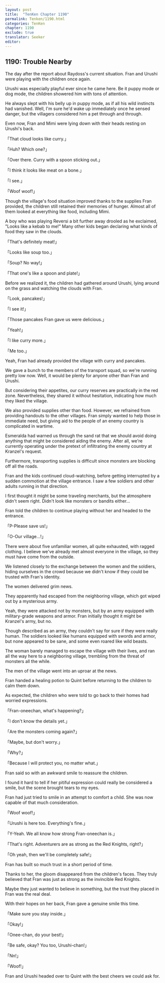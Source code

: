 ```yaml
---
layout: post
title:  "TenKen Chapter 1190"
permalink: Tenken/1190.html
categories: TenKen
chapter: 1190
exclude: true
translator: Seeker
editor: 
---
```

<h2>1190: Trouble Nearby</h2>

The day after the report about Raydoss's current situation. Fran and Urushi were playing with the children once again.

Urushi was especially playful ever since he came here. Be it puppy mode or dog mode, the children showered him with tons of attention.

He always slept with his belly up in puppy mode, as if all his wild instincts had vanished. Well, I'm sure he'd wake up immediately once he sensed danger, but the villagers considered him a pet through and through.

Even now, Fran and Mimi were lying down with their heads resting on Urushi's back.

「That cloud looks like curry.」

「Huh? Which one?」

「Over there. Curry with a spoon sticking out.」

「I think it looks like meat on a bone.」

「I see.」

「Woof woof!」

Though the village's food situation improved thanks to the supplies Fran provided, the children still retained their memories of hunger. Almost all of them looked at everything like food, including Mimi.

A boy who was playing Reversi a bit further away drooled as he exclaimed, "Looks like a kebab to me!" Many other kids began declaring what kinds of food they saw in the clouds.

「That's definitely meat!」

「Looks like soup too.」

「Soup? No way!」

「That one's like a spoon and plate!」

Before we realized it, the children had gathered around Urushi, lying around on the grass and watching the clouds with Fran.

「Look, pancakes!」

「I see it!」

「Those pancakes Fran gave us were delicious.」

「Yeah!」

「I like curry more.」

「Me too.」

Yeah, Fran had already provided the village with curry and pancakes.

We gave a bunch to the members of the transport squad, so we're running pretty low now. Well, it would be plenty for anyone other than Fran and Urushi.

But considering their appetites, our curry reserves are practically in the red zone. Nevertheless, they shared it without hesitation, indicating how much they liked the village.

We also provided supplies other than food. However, we refrained from providing handouts to the other villages. Fran simply wanted to help those in immediate need, but giving aid to the people of an enemy country is complicated in wartime.

Esmeralda had warned us through the sand rat that we should avoid doing anything that might be considered aiding the enemy. After all, we're currently operating under the pretext of infiltrating the enemy country at Kranzel's request.

Furthermore, transporting supplies is difficult since monsters are blocking off all the roads.

Fran and the kids continued cloud-watching, before getting interrupted by a sudden commotion at the village entrance. I saw a few soldiers and other adults running in that direction.

I first thought it might be some traveling merchants, but the atmosphere didn't seem right. Didn't look like monsters or bandits either...

Fran told the children to continue playing without her and headed to the entrance.

「P-Please save us!」

「O-Our village...!」

There were about five unfamiliar women, all quite exhausted, with ragged clothing. I believe we've already met almost everyone in the village, so they must have come from the outside.

We listened closely to the exchange between the women and the soldiers, hiding ourselves in the crowd because we didn't know if they could be trusted with Fran's identity.

The women delivered grim news.

They apparently had escaped from the neighboring village, which got wiped out by a mysterious army.

Yeah, they were attacked not by monsters, but by an army equipped with military-grade weapons and armor. Fran initially thought it might be Kranzel's army, but no.

Though described as an army, they couldn't say for sure if they were really human. The soldiers looked like humans equipped with swords and armor, but none appeared to be sane, and some even roared like wild beasts.

The woman barely managed to escape the village with their lives, and ran all the way here to a neighboring village, trembling from the threat of monsters all the while.

The men of the village went into an uproar at the news.

Fran handed a healing potion to Quint before returning to the children to calm them down.

As expected, the children who were told to go back to their homes had worried expressions.

「Fran-oneechan, what's happening?」

「I don't know the details yet.」

「Are the monsters coming again?」

「Maybe, but don't worry.」

「Why?」

「Because I will protect you, no matter what.」

Fran said so with an awkward smile to reassure the children.

I found it hard to tell if her pitiful expression could really be considered a smile, but the scene brought tears to my eyes.

Fran had just tried to smile in an attempt to comfort a child. She was now capable of that much consideration.

「Woof woof!」

「Urushi is here too. Everything's fine.」

「Y-Yeah. We all know how strong Fran-oneechan is.」

「That's right. Adventurers are as strong as the Red Knights, right?」

「Oh yeah, then we'll be completely safe!」

Fran has built so much trust in a short period of time.

Thanks to her, the gloom disappeared from the children's faces. They truly believed that Fran was just as strong as the invincible Red Knights.

Maybe they just wanted to believe in something, but the trust they placed in Fran was the real deal.

With their hopes on her back, Fran gave a genuine smile this time.

「Make sure you stay inside.」

「Okay!」

「Onee-chan, do your best!」

「Be safe, okay? You too, Urushi-chan!」

「Nn!」

「Woof!」

Fran and Urushi headed over to Quint with the best cheers we could ask for.



